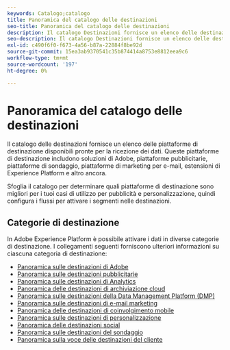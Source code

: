 ```yaml
---
keywords: Catalogo;catalogo
title: Panoramica del catalogo delle destinazioni
seo-title: Panoramica del catalogo delle destinazioni
description: Il catalogo Destinazioni fornisce un elenco delle destinazioni disponibili pronte per la ricezione dei dati. Queste destinazioni includono soluzioni di Adobe, piattaforme pubblicitarie, piattaforme di sondaggio, piattaforme di marketing e-mail e altro ancora.
seo-description: Il catalogo Destinazioni fornisce un elenco delle destinazioni disponibili pronte per la ricezione dei dati. Queste destinazioni includono soluzioni di Adobe, piattaforme pubblicitarie, piattaforme di sondaggio, piattaforme di marketing e-mail e altro ancora.
exl-id: c490f6f0-f673-4a56-b87a-22884f8be92d
source-git-commit: 15ea3ab9370541c35b874414a8753e8812eea9c6
workflow-type: tm+mt
source-wordcount: '197'
ht-degree: 0%

---
```


# Panoramica del catalogo delle destinazioni

Il catalogo delle destinazioni fornisce un elenco delle piattaforme di destinazione disponibili pronte per la ricezione dei dati. Queste piattaforme di destinazione includono soluzioni di Adobe, piattaforme pubblicitarie, piattaforme di sondaggio, piattaforme di marketing per e-mail, estensioni di Experience Platform e altro ancora.

Sfoglia il catalogo per determinare quali piattaforme di destinazione sono migliori per i tuoi casi di utilizzo per pubblicità e personalizzazione, quindi configura i flussi per attivare i segmenti nelle destinazioni.

## Categorie di destinazione

In Adobe Experience Platform è possibile attivare i dati in diverse categorie di destinazione. I collegamenti seguenti forniscono ulteriori informazioni su ciascuna categoria di destinazione:

- [Panoramica sulle destinazioni di Adobe](adobe/overview.md)
- [Panoramica sulle destinazioni pubblicitarie](advertising/overview.md)
- [Panoramica sulle destinazioni di Analytics](analytics/overview.md)
- [Panoramica delle destinazioni di archiviazione cloud](cloud-storage/overview.md)
- [Panoramica sulle destinazioni della Data Management Platform (DMP)](data-management/overview.md)
- [Panoramica sulle destinazioni di e-mail marketing](email-marketing/overview.md)
- [Panoramica delle destinazioni di coinvolgimento mobile](mobile-engagement/overview.md)
- [Panoramica sulle destinazioni di personalizzazione](personalization/overview.md)
- [Panoramica delle destinazioni social](social/overview.md)
- [Panoramica sulle destinazioni del sondaggio](survey/overview.md)
- [Panoramica sulla voce delle destinazioni del cliente](voice/overview.md)
